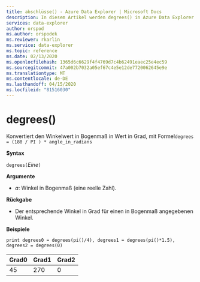 ```yaml
---
title: abschlüsse() - Azure Data Explorer | Microsoft Docs
description: In diesem Artikel werden degrees() in Azure Data Explorer beschrieben.
services: data-explorer
author: orspod
ms.author: orspodek
ms.reviewer: rkarlin
ms.service: data-explorer
ms.topic: reference
ms.date: 02/13/2020
ms.openlocfilehash: 1365d6c6629f4f4769d7c4b62491eaec25e4ec59
ms.sourcegitcommit: 47a002b7032a05ef67c4e5e12de7720062645e9e
ms.translationtype: MT
ms.contentlocale: de-DE
ms.lasthandoff: 04/15/2020
ms.locfileid: "81516030"
---
```

# <a name="degrees"></a>degrees()

Konvertiert den Winkelwert in Bogenmaß in Wert in Grad, mit Formel`degrees = (180 / PI ) * angle_in_radians`

**Syntax**

`degrees(`*Eine*`)`

**Argumente**

* *a*: Winkel in Bogenmaß (eine reelle Zahl).

**Rückgabe**

* Der entsprechende Winkel in Grad für einen in Bogenmaß angegebenen Winkel. 

**Beispiele**

```kusto
print degrees0 = degrees(pi()/4), degrees1 = degrees(pi()*1.5), degrees2 = degrees(0)

```

|Grad0|Grad1|Grad2|
|---|---|---|
|45|270|0|
